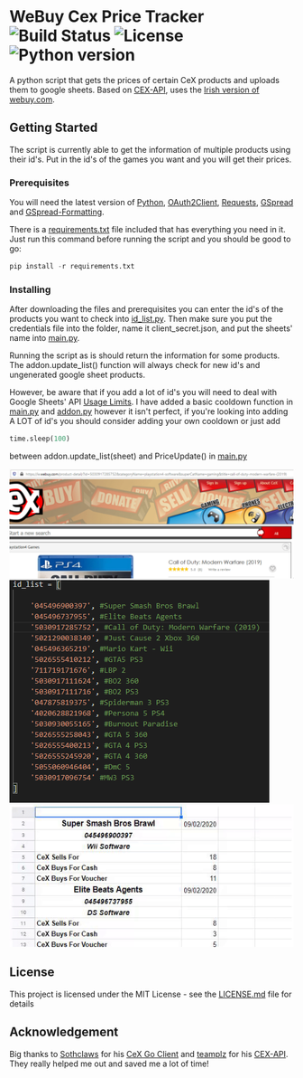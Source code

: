 # WeBuy Cex Price Tracker ![Build Status](https://img.shields.io/badge/build-passing-brightgreen) ![License](https://img.shields.io/badge/license-MIT-red) ![Python version](https://img.shields.io/badge/Python-latest-blue)

A python script that gets the prices of certain CeX products and uploads them to google sheets. Based on [CEX-API](https://github.com/teamplz/CEX-API), uses the [Irish version of webuy.com](https://ie.webuy.com/).

## Getting Started

The script is currently able to get the information of multiple products using their id's. Put in the id's of the games you want and you will get their prices.

### Prerequisites

You will need the latest version of [Python](https://www.python.org/downloads/), [OAuth2Client](https://oauth2client.readthedocs.io/en/latest/#supported-python-versions), [Requests](https://pypi.org/project/requests/), 
[GSpread](https://pypi.org/project/gspread/) and [GSpread-Formatting](https://pypi.org/project/gspread-formatting/).

There is a [requirements.txt](requirements.txt) file included that has everything you need in it. Just run this command before running the script and you should be good to go:

```python
pip install -r requirements.txt
```

### Installing

After downloading the files and prerequisites you can enter the id's of the products you want to check into [id_list.py](id_list.py).  Then make sure you put the credentials file into the folder, name it client_secret.json, and put the sheets' name into [main.py](main.py).

Running the script as is should return the information for some products. The addon.update_list() function will always check for new id's and ungenerated google sheet products.

However, be aware that if you add a lot of id's you will need to deal with Google Sheets' API [Usage Limits](https://developers.google.com/sheets/api/limits). I have added a basic cooldown function in [main.py](main.py) and [addon.py](addon.py) however it isn't perfect, if you're looking into adding A LOT of id's you should consider adding your own cooldown or just add
```python
time.sleep(100)
```
between addon.update_list(sheet) and PriceUpdate() in [main.py](main.py)

![Getting the id](captures/getting_id.gif)
![The id's](captures/id_list.png)
![Final result](captures/sheet.gif)

## License

This project is licensed under the MIT License - see the [LICENSE.md](LICENSE.md) file for details

## Acknowledgement

Big thanks to [Sothclaws](https://github.com/Southclaws) for his [CeX Go Client](https://github.com/Southclaws/go-cex) and [teamplz](https://github.com/teamplz) for his [CEX-API](https://github.com/teamplz/CEX-API). They really helped me out and saved me a lot of time!
